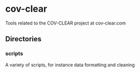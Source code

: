 # cov-clear

Tools related to the COV-CLEAR project at cov-clear.com

## Directories

### scripts

A variety of scripts, for instance data formatting and cleaning
